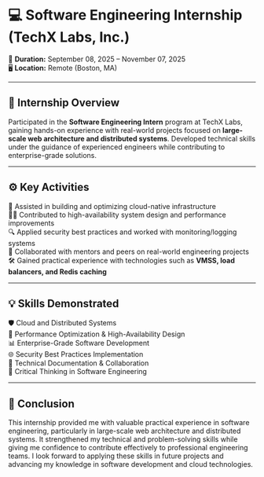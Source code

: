 # 💻 Software Engineering Internship (TechX Labs, Inc.)

📅 **Duration:** September 08, 2025 – November 07, 2025  
🖥️ **Location:** Remote (Boston, MA)

---

## 📝 Internship Overview

Participated in the **Software Engineering Intern** program at TechX Labs, gaining hands-on experience with real-world projects focused on **large-scale web architecture and distributed systems**. Developed technical skills under the guidance of experienced engineers while contributing to enterprise-grade solutions.

---

## ⚙️ Key Activities

🧪 Assisted in building and optimizing cloud-native infrastructure  
🕵️‍♂️ Contributed to high-availability system design and performance improvements  
🔍 Applied security best practices and worked with monitoring/logging systems  
🧬 Collaborated with mentors and peers on real-world engineering projects  
🛠️ Gained practical experience with technologies such as **VMSS, load balancers, and Redis caching**

---

## 💡 Skills Demonstrated

🛡️ Cloud and Distributed Systems  
🚨 Performance Optimization & High-Availability Design  
📊 Enterprise-Grade Software Development  
🌐 Security Best Practices Implementation  
📁 Technical Documentation & Collaboration  
🧠 Critical Thinking in Software Engineering

---

## 🏁 Conclusion

This internship provided me with valuable practical experience in software engineering, particularly in large-scale web architecture and distributed systems. It strengthened my technical and problem-solving skills while giving me confidence to contribute effectively to professional engineering teams. I look forward to applying these skills in future projects and advancing my knowledge in software development and cloud technologies.
